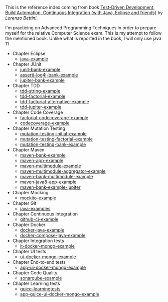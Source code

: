 This is the reference index coming from book [Test-Driven Development, Build Automation, Continuous Integration (with Java, Eclipse and friends)](https://leanpub.com/tdd-buildautomation-ci) by _Lorenzo Bettini_.

I'm practicing on Advanced Programming Techniques in order to prepare myself for the relative Computer Science exam. This is my attempt to follow the mentioned book.
Unlike what is reported in the book, I will only use java 11

- Chapter Eclipse
  - [java-example](https://github.com/MassimilianoMancini/java-example)
- Chapter JUnit
  - [junit-bank-example](https://github.com/MassimilianoMancini/junit-bank-example)
  - [assertj-log4j-bank-example](https://github.com/MassimilianoMancini/assertj-log4j-bank-example)
  - [jupiter-bank-example](https://github.com/MassimilianoMancini/jupiter-bank-example)
- Chapter TDD
  - [tdd-string-example](https://github.com/MassimilianoMancini/tdd-string-example)
  - [tdd-factorial-example](https://github.com/MassimilianoMancini/tdd-factorial-example)
  - [tdd-factorial-alternative-example](https://github.com/MassimilianoMancini/tdd-factorial-alternative-example)
  - [tdd-jupiter-example](https://github.com/MassimilianoMancini/tdd-jupiter-example)
- Chapter Code Coverage
  - [factorial-codecoverage-example](https://github.com/MassimilianoMancini/factorial-codecoverage-example)
  - [codecoverage-example](https://github.com/MassimilianoMancini/codecoverage-example)
- Chapter Mutation Testing
  - [mutation-testing-initial-example](https://github.com/MassimilianoMancini/mutation-testing-initial-example)
  - [mutation-testing-factorial-example](https://github.com/MassimilianoMancini/mutation-testing-factorial-example)
  - [mutation-testing-bank-example](https://github.com/MassimilianoMancini/mutation-testing-bank-example)
- Chapter Maven
  - [maven-bank-example](https://github.com/MassimilianoMancini/maven-bank-example)
  - [maven-app-example](https://github.com/MassimilianoMancini/maven-app-example)
  - [maven-multimodule-example](https://github.com/MassimilianoMancini/maven-multimodule-example)
  - [maven-multimodule-aggregator-example](https://github.com/MassimilianoMancini/maven-multimodule-aggregator-example)
  - [maven-bank-multimodule-example](https://github.com/MassimilianoMancini/maven-bank-multimodule-example)
  - [maven-java8-app-example](https://github.com/MassimilianoMancini/maven-java8-app-example)
  - [maven-bank-example-jupiter](https://github.com/MassimilianoMancini/maven-bank-example-jupiter)
- Chapter Mocking
  - [mockito-example](https://github.com/MassimilianoMancini/mockito-example)
- Chapter Git
  - [java-examples](https://github.com/MassimilianoMancini/java-examples)
- Chapter Continuous Integration
  - [github-ci-example](https://github.com/MassimilianoMancini/github-ci-example)
- Chapter Docker
  - [docker-java-example](https://github.com/MassimilianoMancini/docker-java-example)
  - [docker-compose-java-example](https://github.com/MassimilianoMancini/docker-compose-java-example)
- Chapter Integration tests
  - [it-docker-mongo-example](https://github.com/MassimilianoMancini/it-docker-mongo-example)
- Chapter UI tests
  - [ui-docker-mongo-example](https://github.com/MassimilianoMancini/ui-docker-mongo-example)
- Chapter End-to-end tests
  - [app-ui-docker-mongo-example](https://github.com/MassimilianoMancini/app-ui-docker-mongo-example)
- Chapter Code Quality
  - [sonarqube-example](https://github.com/MassimilianoMancini/sonarqube-example)
- Chapter Learning tests
  - [guice-learningtests](https://github.com/MassimilianoMancini/guice-learningtests)
  - [app-guice-ui-docker-mongo-example](https://github.com/MassimilianoMancini/app-guice-ui-docker-mongo-example)
